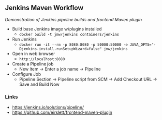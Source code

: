 ## Jenkins Maven Workflow

*Demonstration of Jenkins pipeline builds and frontend Maven plugin*

* Build base Jenkins image w/plugins installed
    * `docker build -t jmw/jenkins containers/jenkins`
* Run Jenkins
    * `docker run -it --rm -p 8080:8080 -p 50000:50000 -e JAVA_OPTS="-Djenkins.install.runSetupWizard=false" jmw/jenkins`
* Open in web browser
    * `http://localhost:8080`
* Create a Pipeline job
    * New Item -> Enter a job name -> Pipeline
* Configure Job
    * Pipeline Section -> Pipeline script from SCM -> Add Checkout URL -> Save and Build Now

### Links

* https://jenkins.io/solutions/pipeline/
* https://github.com/eirslett/frontend-maven-plugin